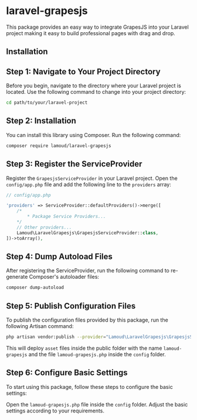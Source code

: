 # laravel-grapesjs
This package provides an easy way to integrate GrapesJS into your Laravel project making it easy to build professional pages with drag and drop.
## Installation

## Step 1: Navigate to Your Project Directory

Before you begin, navigate to the directory where your Laravel project is located. Use the following command to change into your project directory:

```bash
cd path/to/your/laravel-project
```

## Step 2: Installation

You can install this library using Composer. Run the following command:

```bash
composer require lamoud/laravel-grapesjs
```

## Step 3: Register the ServiceProvider

Register the `GrapesjsServiceProvider` in your Laravel project. Open the `config/app.php` file and add the following line to the `providers` array:

```php
// config/app.php

'providers' => ServiceProvider::defaultProviders()->merge([
    /*
        * Package Service Providers...
    */
    // Other providers...
    Lamoud\LaravelGrapesjs\GrapesjsServiceProvider::class,
])->toArray(),
```

## Step 4: Dump Autoload Files
After registering the ServiceProvider, run the following command to re-generate Composer's autoloader files:

```bash
composer dump-autoload
```

## Step 5: Publish Configuration Files
To publish the configuration files provided by this package, run the following Artisan command:

```bash
php artisan vendor:publish --provider="Lamoud\LaravelGrapesjs\GrapesjsServiceProvider"
```
This will deploy `asset` files inside the public folder with the name `lamoud-grapesjs` and the file `lamoud-grapesjs.php` inside the `config` folder.

## Step 6: Configure Basic Settings
To start using this package, follow these steps to configure the basic settings:

Open the `lamoud-grapesjs.php` file inside the `config` folder. Adjust the basic settings according to your requirements.